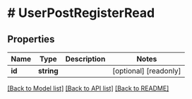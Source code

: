 # # UserPostRegisterRead

## Properties

Name | Type | Description | Notes
------------ | ------------- | ------------- | -------------
**id** | **string** |  | [optional] [readonly]

[[Back to Model list]](../../README.md#models) [[Back to API list]](../../README.md#endpoints) [[Back to README]](../../README.md)
